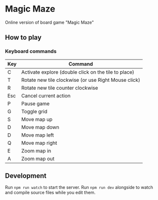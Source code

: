 # Magic Maze
Online version of board game "Magic Maze"

## How to play

### Keyboard commands

| Key | Command |
| --- | --- |
| C | Activate explore (double click on the tile to place) |
| T | Rotate new tile clockwise (or use Right Mouse click) |
| R | Rotate new tile counter clockwise |
| Esc | Cancel current action |
| P | Pause game |
| G | Toggle grid |
| S | Move map up |
| D | Move map down |
| D | Move map left |
| Q | Move map right |
| E | Zoom map in |
| A | Zoom map out |

## Development

Run `npm run watch` to start the server. Run `npm run dev` alongside to watch and compile source files while you edit them.
